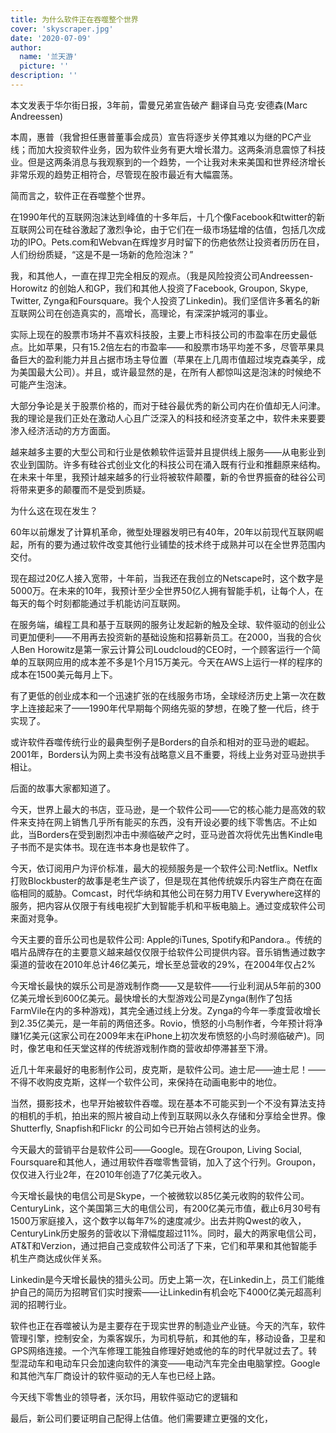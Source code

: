 ```yaml
---
title: 为什么软件正在吞噬整个世界
cover: 'skyscraper.jpg'
date: '2020-07-09'
author:
  name: '兰天游'    
  picture: ''
description: ''
---
```


本文发表于华尔街日报，3年前，雷曼兄弟宣告破产
翻译自马克·安德森(Marc Andreessen)

本周，惠普（我曾担任惠普董事会成员）宣告将逐步关停其难以为继的PC产业线；而加大投资软件业务，因为软件业务有更大增长潜力。这两条消息震惊了科技业。但是这两条消息与我观察到的一个趋势，一个让我对未来美国和世界经济增长非常乐观的趋势正相符合，尽管现在股市最近有大幅震荡。

简而言之，软件正在吞噬整个世界。

在1990年代的互联网泡沫达到峰值的十多年后，十几个像Facebook和twitter的新互联网公司在硅谷激起了激烈争论，由于它们在一级市场猛增的估值，包括几次成功的IPO。Pets.com和Webvan在辉煌岁月时留下的伤疤依然让投资者历历在目，人们纷纷质疑，“这是不是一场新的危险泡沫？”

我，和其他人，一直在捍卫完全相反的观点。（我是风险投资公司Andreessen-Horowitz 
的创始人和GP，我们和其他人投资了Facebook, Groupon, Skype, Twitter, Zynga和Foursquare。我个人投资了Linkedin)。我们坚信许多著名的新互联网公司在创造真实的，高增长，高理论，有深深护城河的事业。

实际上现在的股票市场并不喜欢科技股，主要上市科技公司的市盈率在历史最低点。比如苹果，只有15.2倍左右的市盈率——和股票市场平均差不多，尽管苹果具备巨大的盈利能力并且占据市场主导位置（苹果在上几周市值超过埃克森美孚，成为美国最大公司）。并且，或许最显然的是，在所有人都惊叫这是泡沫的时候绝不可能产生泡沫。

大部分争论是关于股票价格的，而对于硅谷最优秀的新公司内在价值却无人问津。我的理论是我们正处在激动人心且广泛深入的科技和经济变革之中，软件未来要要渗入经济活动的方方面面。

越来越多主要的大型公司和行业是依赖软件运营并且提供线上服务——从电影业到农业到国防。许多有硅谷式创业文化的科技公司在涌入既有行业和推翻原来结构。在未来十年里，我预计越来越多的行业将被软件颠覆，新的令世界振奋的硅谷公司将带来更多的颠覆而不是受到质疑。

为什么这在现在发生？

60年以前爆发了计算机革命，微型处理器发明已有40年，20年以前现代互联网崛起，所有的要为通过软件改变其他行业铺垫的技术终于成熟并可以在全世界范围内交付。

现在超过20亿人接入宽带，十年前，当我还在我创立的Netscape时，这个数字是5000万。在未来的10年，我预计至少全世界50亿人拥有智能手机，让每个人，在每天的每个时刻都能通过手机能访问互联网。

在服务端，编程工具和基于互联网的服务让发起新的触及全球、软件驱动的创业公司更加便利——不用再去投资新的基础设施和招募新员工。在2000，当我的合伙人Ben Horowitz是第一家云计算公司Loudcloud的CEO时，一个顾客运行一个简单的互联网应用的成本差不多是1个月15万美元。今天在AWS上运行一样的程序的成本在1500美元每月上下。

有了更低的创业成本和一个迅速扩张的在线服务市场，全球经济历史上第一次在数字上连接起来了——1990年代早期每个网络先驱的梦想，在晚了整一代后，终于实现了。

或许软件吞噬传统行业的最典型例子是Borders的自杀和相对的亚马逊的崛起。2001年，Borders认为网上卖书没有战略意义且不重要，将线上业务对亚马逊拱手相让。

后面的故事大家都知道了。

今天，世界上最大的书店，亚马逊，是一个软件公司——它的核心能力是高效的软件来支持在网上销售几乎所有能买的东西，没有开设必要的线下零售店。不止如此，当Borders在受到剧烈冲击中濒临破产之时，亚马逊首次将优先出售Kindle电子书而不是实体书。现在连书本身也是软件了。

今天，依订阅用户为评价标准，最大的视频服务是一个软件公司:Netflix。Netflx打败Blockbuster的故事是老生产谈了，但是现在其他传统娱乐内容生产商在在面临相同的威胁。Comcast，时代华纳和其他公司在努力用TV Everywhere这样的服务，把内容从仅限于有线电视扩大到智能手机和平板电脑上。通过变成软件公司来面对竞争。

今天主要的音乐公司也是软件公司: Apple的iTunes, Spotify和Pandora.。传统的唱片品牌存在的主要意义越来越仅仅限于给软件公司提供内容。音乐销售通过数字渠道的营收在2010年总计46亿美元，增长至总营收的29%，在2004年仅占2%

今天增长最快的娱乐公司是游戏制作商——又是软件——行业利润从5年前的300亿美元增长到600亿美元。最快增长的大型游戏公司是Zynga(制作了包括FarmVile在内的多种游戏)，其完全通过线上分发。Zynga的今年一季度营收增长到2.35亿美元，是一年前的两倍还多。Rovio，愤怒的小鸟制作者，今年预计将净赚1亿美元(这家公司在2009年末在iPhone上初次发布愤怒的小鸟时濒临破产)。同时，像艺电和任天堂这样的传统游戏制作商的营收却停滞甚至下滑。

近几十年来最好的电影制作公司，皮克斯，是软件公司。迪士尼——迪士尼！——不得不收购皮克斯，这样一个软件公司，来保持在动画电影中的地位。

当然，摄影技术，也早开始被软件吞噬。现在基本不可能买到一个不没有算法支持的相机的手机，拍出来的照片被自动上传到互联网以永久存储和分享给全世界。像Shutterfly, Snapfish和Flickr 的公司如今已开始占领柯达的业务。

今天最大的营销平台是软件公司——Google。现在Groupon, Living Social, Foursquare和其他人，通过用软件吞噬零售营销，加入了这个行列。Groupon，仅仅进入行业2年，在2010年创造了7亿美元收入。

今天增长最快的电信公司是Skype，一个被微软以85亿美元收购的软件公司。CenturyLink，这个美国第三大的电信公司，有200亿美元市值，截止6月30号有1500万家庭接入，这个数字以每年7%的速度减少。出去并购Qwest的收入，CenturyLink历史服务的营收以下滑幅度超过11%。同时，最大的两家电信公司，AT&T和Verzion，通过把自己变成软件公司活了下来，它们和苹果和其他智能手机生产商达成伙伴关系。

Linkedin是今天增长最快的猎头公司。历史上第一次，在Linkedin上，员工们能维护自己的简历为招聘官们实时搜索——让Linkedin有机会吃下4000亿美元超高利润的招聘行业。

软件也正在吞噬被认为是主要存在于现实世界的制造业产业链。今天的汽车，软件管理引擎，控制安全，为乘客娱乐，为司机导航，和其他的车，移动设备，卫星和GPS网络连接。一个汽车修理工能独自修理好她或他的车的时代早就过去了。转型混动车和电动车只会加速向软件的演变——电动汽车完全由电脑掌控。Google和其他汽车厂商设计的软件驱动的无人车也已经上路。

今天线下零售业的领导者，沃尔玛，用软件驱动它的逻辑和

最后，新公司们要证明自己配得上估值。他们需要建立更强的文化，